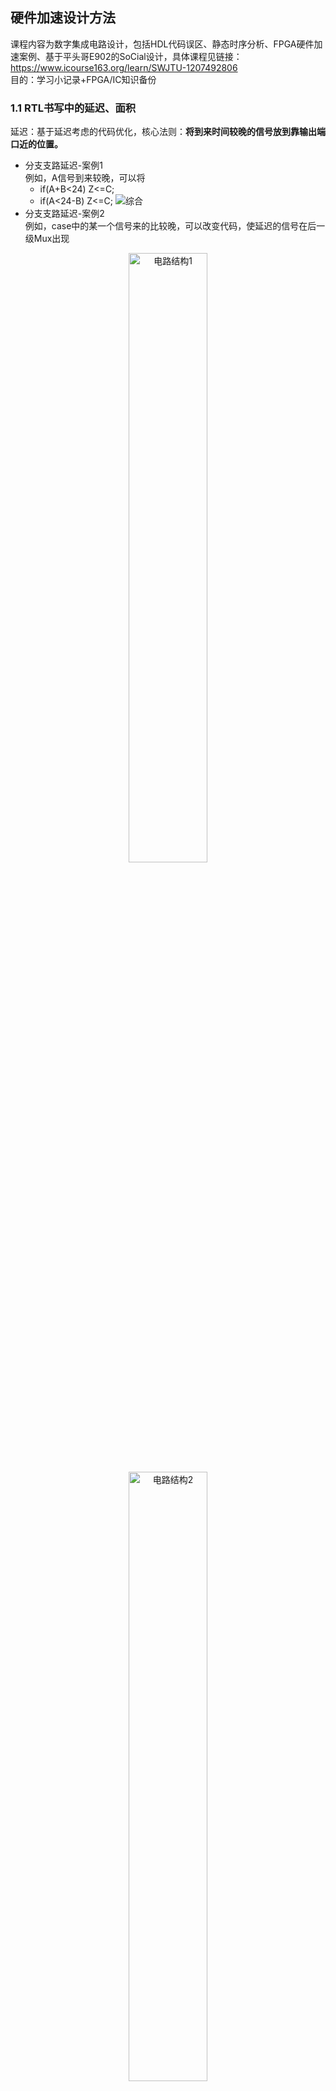 ## 硬件加速设计方法
课程内容为数字集成电路设计，包括HDL代码误区、静态时序分析、FPGA硬件加速案例、基于平头哥E902的SoCial设计，具体课程见链接：https://www.icourse163.org/learn/SWJTU-1207492806    
目的：学习小记录+FPGA/IC知识备份

### **1.1 RTL书写中的延迟、面积**
延迟：基于延迟考虑的代码优化，核心法则：__将到来时间较晚的信号放到靠输出端口近的位置。__
- 分支支路延迟-案例1  
例如，A信号到来较晚，可以将   
    - if(A+B<24) Z<=C;
    - if(A<24-B) Z<=C;
![综合](./Img/硬件加速课程/1.1.1.png)
- 分支支路延迟-案例2  
例如，case中的某一个信号来的比较晚，可以改变代码，使延迟的信号在后一级Mux出现
<div align=center>
<img src="./Img/硬件加速课程/1.1.3.1.png" alt="电路结构1" width=50%>
</div>    
<div align=center>
<img src="./Img/硬件加速课程/1.1.3.2.png" alt="电路结构2" width=50%>
</div>    
<div align=center>
<img src="./Img/硬件加速课程/1.1.3.3.png" alt="修改后的代码" width=50%>
</div>    

- 数据通路控制信号延迟   
原来的方法是先选后加，但是输入级选择Control信号到来较晚，导致延迟较大。因此可以将数据复制，先加后选，将Control信号放到最后，用面积换时间，改善了设计性能。
<div align=center>
<img src="./Img/硬件加速课程/1.1.4.1.png" alt="修改后的代码" width=50%>
</div>  
<div align=center>
<img src="./Img/硬件加速课程/1.1.4.2.png" alt="修改后的代码" width=40%>
</div>  

面积：FPGA的设计中可以通过资源共享、剔除冗余信息的方式，减小设计面积，降低成本，减少功耗  
- 多比特   
例如，访问RAM地址，地址每次递增32位，那么地址的产生可以有两种写法
  - addr<=addr+32;
  - addr[7:5]<=addr[7:5]+1; addr[4:0]<=addr[4:0]+0;
- 操作符  
例如，一个6bit数字A为6'b10_0000，那么判断该数小于32时，用"="代替"<"，可以节省一个6-bit的比较器
  - if(A<32)
  - if(A[5]=1'b1)   

简化逻辑可以实现同时减小面积和减小延时  

功耗：$P_d=\sum afCV^2$，其中a为电路的翻转次数，f为电路工作频率，C为电容，V是电压值。其中电容C和电压V无法改变，减小功耗的主要措施包括  
- 门控时钟
- 增加使能信号
- 组合逻辑的毛刺消耗功耗，因此需要将产生毛刺的电路放在最后
- 减小状态翻转次数，例如状态机编码使用低功耗编码方式，每个状态变化只需要翻转一位

> 编码方式：  
> 二进制：连续编码，效率最高，最节省资源  
> 格雷码：每次只有一个寄存器不同，但如果状态跳转不是顺序，和二进制编码同样的问题  
> One-hot: 只有一位是1，组合逻辑少，译码简单，占用资源最多  

```
parameter IDLE = 4'b0001;
parameter S1 = 4'b0010;
parameter S2 = 4'b0100;
parameter S3 = 4'b1000;

localparam IDLE_ID = 0;
localparam S1_ID = 1;
localparam S2_ID = 2;
localparam S3_ID = 4;

case(1'b1)
state[IDLE]: a<=b;
state[S1]: a<=c;
state[S2]: a<=d;
state[S3]: a<=e;
```

热点：通常是指一个面积内占用大量布线资源。例如，设计中使用了很大的Mux，在布线阶段产生了很大的延迟，因此可以分解为多级较小的Mux
<div align=center>
<img src="./Img/硬件加速课程/1.1.2.png" alt="布线" width=60%>
</div>    

### **1.2 面积换速度——流水线概述**


### **2.1 跨时钟域**
亚稳态：由于异步时钟导致触发器违反保持和建立时间，使触发器锁存到一个无效电平的状态（可能是1，可能是0，更有可能是无效电平X），称作亚稳态现象。

注意：不定态X和逻辑上的X不是同一个概念。
- 逻辑X：当前寄存器未知，但是物理上一定是有效的，不是1就是0
- 不定态X：触发器输入端信号电平**没有到达物理器件的有效电平的噪声容限**内，导致由接成反馈回路的两个反相器构成的触发器稳定在第三稳定点，后续电路可以理解为正确度电平，也可能是错误的电平。

<div align=center>
<img src="./Img/硬件加速课程/2.1.1.png" alt="亚稳态" width=60%>
</div>    

从数字集成电路角度分析，PMOS和NMOS通过不同导通关断产生的高低电平区别0和1状态，稳定状态下，PMOS和NMOS不可能同时导通，亚稳态打破了这个规则。以图7-8的反相器为例
- 当D端输入为1，NMOS导通，PMOS关闭，Q输出为0
- 当D端输入为0，NMOS关闭，PMOS导通，Q输出为1
- 当D端没有达到有效电平的噪声容限时，可能会使PMOS和NMOS同时导通，这是一个没有定义状态，可能会导致继续往下传播，导致后续电路完全失效。

<div align=center>
<img src="./Img/硬件加速课程/2.1.2.png" alt="双触发器同步器" width=60%>
</div>    

注意：完全解决亚稳态现象的方法不存在。
- 触发器可能正好采集到输入信号变化的中点，从此点回复稳定电平所需时间理论上为无穷大，第二级同样将采样到第一级的亚稳态电平，仍然是亚稳态。
- 实际电路中极小的噪声都会使触发器脱离亚稳态。
- 系统工作频率过高，两级同步器不足以解决问题，可能需要增加同步触发器级数，延长等待时间等等。

### **2.2 FIFO知识点总结**
容量计算

**FIFO设计中的亚稳态问题**：FIFO有效解决两个时钟源间数据同步的关系，但是亚稳态问题被隐藏在FIFO空信号的产生逻辑上了。   
- 通过比较FIFO的读/写指针是否相等判断非空，因此需要做时钟同步
- 指针是多位信号，因此用``格雷码代替二进制码``，减小毛刺出现概率

二进制转格雷码：最高位保存，剩下的右移异或   

```
a = {a[LEN-1], a[LEN-1:1] ^ a[LEN-2：0]}
```

格雷码转二进制码：最高位保存，**迭代** 二进制当前位 = 高位^格雷码当前位
```
always @ (Gry)begin       
	Bin[length-1]=Gry[length-1];       
	for(i=length-2;i>=0;i=i-1)               
	Bin[i]=Bin[i+1]^Gry[i];
end 
```

异步FIFO的存储深度只能是2^n的原因：由于格雷码是每2^n个一循环，保证首尾的数据仅有一位发生变化

格雷码加法器
```
always@(posedge clk or negedge rst_n)
if (~rst_n)
  gray <= 'd0;
else
  gray <= gray_nxt;
always@(gray or inc)
begin
  // gray2bin
  bin[SIZE-1] = gray[SIZE-1];
  for(i=SIZE-2;i>0;i=i-1)
    bin[i] = bin[i+1]^gray[i];             // bin = ^(gray>>i);
  bin_nxt = bin + inc;
  // bin2gray
  gray_nxt = (bin_nxt>>1)^bin_nxt;
end
```
	

### **2.3 复位**

- 同步复位
  - 有利于仿真
  - 使系统成为100%时序电路，有利于时序分析，fmax较高
  - 可以滤除复位信号中高于时钟频率的毛刺
  - 复位信号时长需要大于时钟周期，需要考虑组合逻辑延迟，时钟偏移
  - DFF只有异步复位端口，因此需要浪费更多的资源   

同步复位信号周期计算
<div align=center>
<img src="./Img/硬件加速课程/2.3.1.png" alt="三段式和两段式状态机区别" width=60%>
</div>    

- 异步复位
  - 大多数目标器件的DFF都有异步复位端口
  - 信号识别简单，可以利用FPGA全局复位端口GSR
  - 复位释放时在时钟有效沿时，容易出现亚稳态 

异步复位同步释放电路设计
```
assign rst_o = rst_n_d2; 
always@(posedge clk or negedge rst_n)
begin
  if(~rst_n) begin
    rst_n_d1 <= 1'b0;
    rst_n_d2 <= 1'b0;
  end
  else begin
    rst_n_d1 <= 1'b1;
    rst_n_d2 <= rst_n_d1;
  end
end
```
<div align=center>
<img src="./Img/硬件加速课程/2.3.2.png" alt="异步复位同步释放电路" width=60%>
</div>    

复位信号的扇出往往仅次于时钟信号，因此可能利用**多块**异步复位同步释放电路，然而这种方式可能由于前级寄存器在时钟边沿释放，导致存在一个周期的偏差，导致时序错乱。
<div align=center>
<img src="./Img/硬件加速课程/2.3.3.png" alt="异步复位同步释放电路" width=60%>
</div>    

正确的复位电路复制方式【复位分发技术】
<div align=center>
<img src="./Img/硬件加速课程/2.3.4.png" alt="异步复位同步释放电路" width=60%>
</div>    

### **2.4 状态机相关**
- 三段式：时序逻辑保存状态，组合逻辑控制状态转移，时序逻辑用``next_state``输出。优点：时序易分组，不用考虑状态转移条件对于输出的影响。
- 两段式：时序逻辑保存状态，组合逻辑控制状态转移，组合逻辑用``current_state``输出。缺点：由于输出是组合逻辑控制，因此会导致毛刺，所以最好将输出打一拍（但又会导致时序问题）
- 一段式：不推荐，逻辑混乱，难以维护。必须要考虑现态在何种条件下转移进入哪些次态，在每个现态的case下描述次态的输出。  

<div align=center>
<img src="./Img/硬件加速课程/2.2.2.png" alt="三段式和两段式状态机区别" width=60%>
</div>    

注意1：两段式用状态寄存器分割了两部分组合逻辑（状态转移和输出），输出是由``current_state``决定，时序路径较短；三段式的输出逻辑是从``next_state``开始，因此状态转移和输出逻辑中的时序逻辑可以看为一体，该路径的时序就会比较紧张。   
注意2：如果允许在输出级打一拍，选择两段式性能更好。


### **3.1 逻辑综合**
逻辑综合逻辑综合


### **4.1 静态时序分析**
     
是

### **5.1 FPGA硬件加速案例**
Softmax函数的软硬件实现

### **6.1 平头哥SoC设计体系概述**
IP集成的设计方法学，将软硬件集成在单颗IC内，其特征为
- 采用亚微米级别实现复杂功能的VLSI
- 使用嵌入式处理器或者DSP
- 采用第三方IP核
- 具备外部对芯片编程的功能

麒麟990SoC是世界上第一颗晶体管规模超过百亿的芯片，采用7nm制程，包括CPU，GPU以及神经网络处理器NPU
<div align=center>
<img src="./Img/硬件加速课程/6.1.1.png" alt="布线" width=80%>
</div>    

为了加快开发进度，提升硬件集成度，SoC包括处理器IP，硬件专用IP以及互联总线，而且一般移植了操作系统，具备软硬件协同计算能力，充分发挥软件和硬件加速IP。  

ISA对比
- 传统的ISA：增量型的指令集架构，保持向后的二进制兼容，使指令集架构复杂度随时间增长。指令繁多，分支不兼容，x86封闭，ARM授权昂贵，不可控。   
- RISC-V：将指令集划分为标准子集，保持基础扩展永远不变，为编译器和操作系统开发人员提供稳定目标。基本指令集只有40多条，开源免费，可控，起步阶段，目前面向MCU。  


### **6.2 玄铁体系架构**



